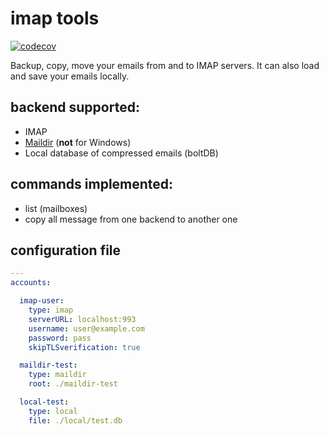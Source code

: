 # imap tools

[![codecov](https://codecov.io/gh/creativeprojects/imap/branch/main/graph/badge.svg?token=3LGb0PvATl)](https://codecov.io/gh/creativeprojects/imap)


Backup, copy, move your emails from and to IMAP servers. It can also load and save your emails locally.

## backend supported:

* IMAP
* [Maildir](https://en.wikipedia.org/wiki/Maildir) (**not** for Windows)
* Local database of compressed emails (boltDB)

## commands implemented:

* list (mailboxes)
* copy all message from one backend to another one

## configuration file

```yaml
---
accounts:

  imap-user:
    type: imap
    serverURL: localhost:993
    username: user@example.com
    password: pass
    skipTLSverification: true

  maildir-test:
    type: maildir
    root: ./maildir-test

  local-test:
    type: local
    file: ./local/test.db

```
